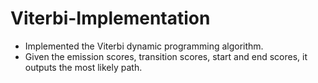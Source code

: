 # Viterbi-Implementation
* Implemented the Viterbi dynamic programming algorithm.
* Given the emission scores, transition scores, start and end scores, it outputs the most likely path.
